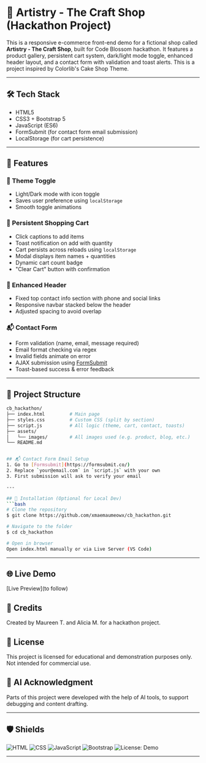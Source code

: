 # 🧶 Artistry - The Craft Shop (Hackathon Project)

This is a responsive e-commerce front-end demo for a fictional shop called **Artistry - The Craft Shop**, built for Code Blossom hackathon. It features a product gallery, persistent cart system, dark/light mode toggle, enhanced header layout, and a contact form with validation and toast alerts. This is a project inspired by Colorlib's Cake Shop Theme.

---

## 🛠 Tech Stack
- HTML5
- CSS3 + Bootstrap 5
- JavaScript (ES6)
- FormSubmit (for contact form email submission)
- LocalStorage (for cart persistence)

---

## 🚀 Features

### 🎨 Theme Toggle
- Light/Dark mode with icon toggle
- Saves user preference using `localStorage`
- Smooth toggle animations

### 🛒 Persistent Shopping Cart
- Click captions to add items
- Toast notification on add with quantity
- Cart persists across reloads using `localStorage`
- Modal displays item names + quantities
- Dynamic cart count badge
- "Clear Cart" button with confirmation

### 🧾 Enhanced Header
- Fixed top contact info section with phone and social links
- Responsive navbar stacked below the header
- Adjusted spacing to avoid overlap

### 📬 Contact Form
- Form validation (name, email, message required)
- Email format checking via regex
- Invalid fields animate on error
- AJAX submission using [FormSubmit](https://formsubmit.co/)
- Toast-based success & error feedback

---

## 📁 Project Structure 
```bash
cb_hackathon/
├── index.html         # Main page
├── styles.css         # Custom CSS (split by section)
├── script.js          # All logic (theme, cart, contact, toasts)
├── assets/
│   └── images/        # All images used (e.g. product, blog, etc.)
└── README.md


## 📬 Contact Form Email Setup
1. Go to [Formsubmit](https://formsubmit.co/)
2. Replace `your@email.com` in `script.js` with your own
3. First submission will ask to verify your email

---

## 🔧 Installation (Optional for Local Dev)
```bash
# Clone the repository
$ git clone https://github.com/xmaemaumeowx/cb_hackathon.git

# Navigate to the folder
$ cd cb_hackathon

# Open in browser
Open index.html manually or via Live Server (VS Code)
```

---
## 🌐 Live Demo
[Live Preview](to follow)

## 🙌 Credits
Created by Maureen T. and Alicia M. for a hackathon project.

## 📄 License
This project is licensed for educational and demonstration purposes only.
Not intended for commercial use.

## 🤖 AI Acknowledgment
Parts of this project were developed with the help of AI tools, to support debugging and content drafting.

---

## 🛡 Shields
![HTML](https://img.shields.io/badge/HTML5-E34F26?logo=html5&logoColor=white)
![CSS](https://img.shields.io/badge/CSS3-1572B6?logo=css3&logoColor=white)
![JavaScript](https://img.shields.io/badge/JavaScript-F7DF1E?logo=javascript&logoColor=black)
![Bootstrap](https://img.shields.io/badge/Bootstrap-7952B3?logo=bootstrap&logoColor=white)
![License: Demo](https://img.shields.io/badge/License-Demo-lightgrey)

---
